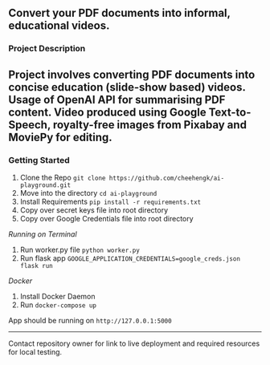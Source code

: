 ## Convert your PDF documents into informal, educational videos.

### Project Description

Project involves converting PDF documents into concise education (slide-show based) videos. 
Usage of OpenAI API for summarising PDF content. Video produced using Google Text-to-Speech, royalty-free images from Pixabay and MoviePy for editing.
---
### Getting Started
1. Clone the Repo ```git clone https://github.com/cheehengk/ai-playground.git```
2. Move into the directory ```cd ai-playground```
3. Install Requirements ```pip install -r requirements.txt```
4. Copy over secret keys file into root directory
5. Copy over Google Credentials file into root directory

*Running on Terminal*
1. Run worker.py file ```python worker.py```
2. Run flask app ```GOOGLE_APPLICATION_CREDENTIALS=google_creds.json flask run```

*Docker*
1. Install Docker Daemon
2. Run ```docker-compose up```
    
App should be running on ```http://127.0.0.1:5000```

---
Contact repository owner for link to live deployment and required resources for local testing. 